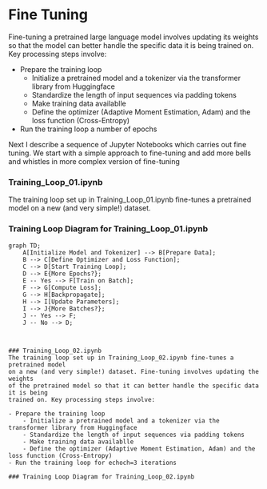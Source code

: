 # Fine Tuning
Fine-tuning a pretrained large language model involves updating its weights 
so that the model can better handle the specific data it is being 
trained on. Key processing steps involve:

- Prepare the training loop
    - Initialize a pretrained model and a tokenizer via the transformer library from Huggingface
    - Standardize the length of input sequences via padding tokens
    - Make training data availablle
    - Define the optimizer (Adaptive Moment Estimation, Adam) and the loss function (Cross-Entropy)
- Run the training loop a number of epochs

Next I describe a sequence of Jupyter Notebooks which carries out fine tuning. We start with a simple approach to fine-tuning and 
add more bells and whistles in more complex version of fine-tuning



### Training_Loop_01.ipynb
The training loop set up in Training_Loop_01.ipynb fine-tunes a pretrained model 
on a new (and very simple!) dataset. 

### Training Loop Diagram for Training_Loop_01.ipynb

```mermaid
graph TD;
    A[Initialize Model and Tokenizer] --> B[Prepare Data];
    B --> C[Define Optimizer and Loss Function];
    C --> D[Start Training Loop];
    D --> E{More Epochs?};
    E -- Yes --> F[Train on Batch];
    F --> G[Compute Loss];
    G --> H[Backpropagate];
    H --> I[Update Parameters];
    I --> J{More Batches?};
    J -- Yes --> F;
    J -- No --> D;



### Training_Loop_02.ipynb
The training loop set up in Training_Loop_02.ipynb fine-tunes a pretrained model 
on a new (and very simple!) dataset. Fine-tuning involves updating the weights 
of the pretrained model so that it can better handle the specific data it is being 
trained on. Key processing steps involve:

- Prepare the training loop
    - Initialize a pretrained model and a tokenizer via the transformer library from Huggingface
    - Standardize the length of input sequences via padding tokens
    - Make training data availablle
    - Define the optimizer (Adaptive Moment Estimation, Adam) and the loss function (Cross-Entropy)
- Run the training loop for echoch=3 iterations

### Training Loop Diagram for Training_Loop_02.ipynb
